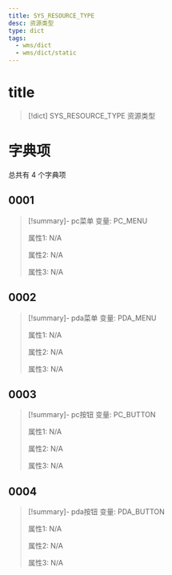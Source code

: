 ```yaml
---
title: SYS_RESOURCE_TYPE
desc: 资源类型
type: dict
tags:
  - wms/dict
  - wms/dict/static
---
```

# title
>[!dict] SYS_RESOURCE_TYPE
> 资源类型

# 字典项
总共有 4 个字典项
## 0001
>[!summary]- pc菜单
>变量: PC_MENU
>
>属性1: N/A
>
>属性2: N/A
>
>属性3: N/A

## 0002
>[!summary]- pda菜单
>变量: PDA_MENU
>
>属性1: N/A
>
>属性2: N/A
>
>属性3: N/A

## 0003
>[!summary]- pc按钮
>变量: PC_BUTTON
>
>属性1: N/A
>
>属性2: N/A
>
>属性3: N/A

## 0004
>[!summary]- pda按钮
>变量: PDA_BUTTON
>
>属性1: N/A
>
>属性2: N/A
>
>属性3: N/A
